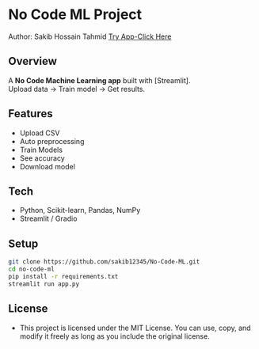 # No Code ML Project
Author: Sakib Hossain Tahmid
[Try App-Click Here](https://nocodemlsakib.streamlit.app/)
## Overview
A **No Code Machine Learning app** built with [Streamlit].  
Upload data → Train model → Get results.  

## Features
- Upload CSV  
- Auto preprocessing  
- Train Models  
- See accuracy   
- Download model 
## Tech
- Python, Scikit-learn, Pandas, NumPy  
- Streamlit / Gradio  

## Setup
```bash
git clone https://github.com/sakib12345/No-Code-ML.git
cd no-code-ml
pip install -r requirements.txt
streamlit run app.py
```
## License
- This project is licensed under the MIT License. You can use, copy, and modify it freely as long as you include the original license.
